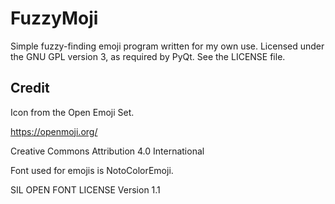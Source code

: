 # FuzzyMoji

Simple fuzzy-finding emoji program written for my own use. Licensed under the GNU GPL version 3, as required by PyQt. See the LICENSE file. 

## Credit

Icon from the Open Emoji Set. 

https://openmoji.org/

Creative Commons Attribution 4.0 International

Font used for emojis is NotoColorEmoji. 

SIL OPEN FONT LICENSE Version 1.1
